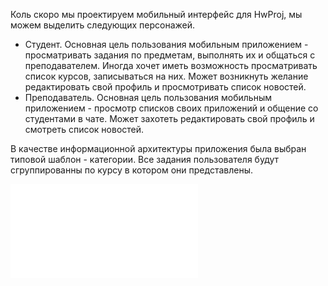 Коль скоро мы  проектируем мобильный интерфейс для HwProj, мы можем выделить следующих персонажей.

- Студент. Основная цель пользования мобильным приложением - просматривать задания по предметам, выполнять их и общаться с преподавателем. 
Иногда хочет иметь возможность просматривать список курсов, записываться на них. Может возникнуть желание редактировать свой профиль и просмотривать список новостей.
- Преподаватель. Основная цель пользования мобильным приложением - просмотр списков своих приложений и общение со студентами в чате. Может захотеть редактировать свой профиль и смотреть список новостей.


В качестве информационной архитектуры приложения была выбран типовой шаблон - категории. Все задания пользователя будут сгруппированны по курсу в котором они представлены.

![sss](protoio.pdf)
